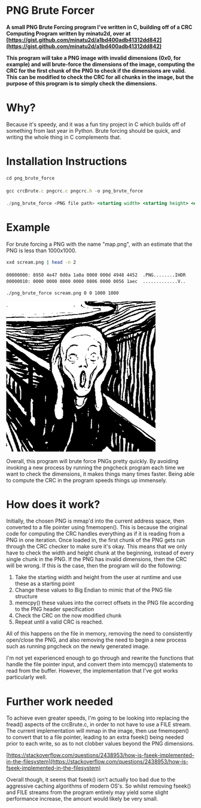 # PNG Brute Forcer

**A small PNG Brute Forcing program I've written in C, building off of a CRC Computing Program written by minatu2d, over at [https://gist.github.com/minatu2d/a1bd400adb41312dd842](https://gist.github.com/minatu2d/a1bd400adb41312dd842)**

**This program will take a PNG image with invalid dimensions (0x0, for example) and will brute-force the dimensions of the image, computing the CRC for the first chunk of the PNG to check if the dimensions are valid. This can be modified to check the CRC for all chunks in the image, but the purpose of this program is to simply check the dimensions.** 

# Why?

Because it's speedy, and it was a fun tiny project in C which builds off of something from last year in Python. Brute forcing should be quick, and writing the whole thing in C complements that.

# Installation Instructions

```jsx
cd png_brute_force

gcc crcBrute.c pngcrc.c pngcrc.h -o png_brute_force

./png_brute_force <PNG file path> <starting width> <starting height> <ending width> <ending height>
```

# Example

For brute forcing a PNG with the name "map.png", with an estimate that the PNG is less than 1000x1000.

```bash
xxd scream.png | head -n 2

00000000: 8950 4e47 0d0a 1a0a 0000 000d 4948 4452  .PNG........IHDR
00000010: 0000 0000 0000 0000 0806 0000 0056 1aec  .............V..
```

```bash
./png_brute_force scream.png 0 0 1000 1000
```

![](https://github.com/AngusGardnerWKC/png_brute_force/blob/main/scream.png)

Overall, this program will brute force PNGs pretty quickly. By avoiding invoking a new process by running the pngcheck program each time we want to check the dimensions, it makes things many times faster. Being able to compute the CRC in the program speeds things up immensely.

# How does it work?

Initially, the chosen PNG is mmap'd into the current address space, then converted to a file pointer using fmemopen(). This is because the original code for computing the CRC handles everything as if it is reading from a PNG in one iteration. Once loaded in, the first chunk of the PNG gets run through the CRC checker to make sure it's okay. This means that we only have to check the width and height chunk at the beginning, instead of every single chunk in the PNG. If the PNG has invalid dimensions, then the CRC will be wrong. If this is the case, then the program will do the following:

1. Take the starting width and height from the user at runtime and use these as a starting point
2. Change these values to Big Endian to mimic that of the PNG file structure
3. memcpy() these values into the correct offsets in the PNG file according to the PNG header specification
4. Check the CRC on the now modified chunk
5. Repeat until a valid CRC is reached.

All of this happens on the file in memory, removing the need to consistently open/close the PNG, and also removing the need to begin a new process such as running pngcheck on the newly generated image. 

I'm not yet experienced enough to go through and rewrite the functions that handle the file pointer input, and convert them into memcpy() statements to read from the buffer. However, the implementation that I've got works particularly well.

# Further work needed

To achieve even greater speeds, I'm going to be looking into replacing the fread() aspects of the crcBrute.c, in order to not have to use a FILE stream. The current implementation will mmap in the image, then use fmemopen() to convert that to a file pointer, leading to an extra fseek() being needed prior to each write, so as to not clobber values beyond the PNG dimensions.

[https://stackoverflow.com/questions/2438953/how-is-fseek-implemented-in-the-filesystem](https://stackoverflow.com/questions/2438953/how-is-fseek-implemented-in-the-filesystem)

Overall though, it seems that fseek() isn't actually too bad due to the aggressive caching algorithms of modern OS's. So whilst removing fseek() and FILE streams from the program entirely may yield some slight performance increase, the amount would likely be very small.
